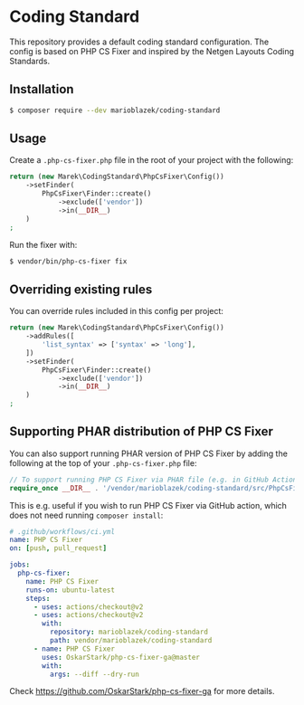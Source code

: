 # Coding Standard

This repository provides a default coding standard configuration. The config is based on
PHP CS Fixer and inspired by the Netgen Layouts Coding Standards.

## Installation

```bash
$ composer require --dev marioblazek/coding-standard
```

## Usage

Create a `.php-cs-fixer.php` file in the root of your project with the following:

```php
return (new Marek\CodingStandard\PhpCsFixer\Config())
    ->setFinder(
        PhpCsFixer\Finder::create()
            ->exclude(['vendor'])
            ->in(__DIR__)
    )
;
```

Run the fixer with:

```bash
$ vendor/bin/php-cs-fixer fix
```

## Overriding existing rules

You can override rules included in this config per project:

```php
return (new Marek\CodingStandard\PhpCsFixer\Config())
    ->addRules([
        'list_syntax' => ['syntax' => 'long'],
    ])
    ->setFinder(
        PhpCsFixer\Finder::create()
            ->exclude(['vendor'])
            ->in(__DIR__)
    )
;
```

## Supporting PHAR distribution of PHP CS Fixer

You can also support running PHAR version of PHP CS Fixer by adding the
following at the top of your `.php-cs-fixer.php` file:

```php
// To support running PHP CS Fixer via PHAR file (e.g. in GitHub Actions)
require_once __DIR__ . '/vendor/marioblazek/coding-standard/src/PhpCsFixer/Config.php';
```

This is e.g. useful if you wish to run PHP CS Fixer via GitHub action, which
does not need running `composer install`:

```yaml
# .github/workflows/ci.yml
name: PHP CS Fixer
on: [push, pull_request]

jobs:
  php-cs-fixer:
    name: PHP CS Fixer
    runs-on: ubuntu-latest
    steps:
      - uses: actions/checkout@v2
      - uses: actions/checkout@v2
        with:
          repository: marioblazek/coding-standard
          path: vendor/marioblazek/coding-standard
      - name: PHP CS Fixer
        uses: OskarStark/php-cs-fixer-ga@master
        with:
          args: --diff --dry-run
```

Check https://github.com/OskarStark/php-cs-fixer-ga for more details.
